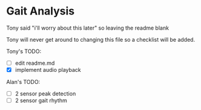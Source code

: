 # Gait Analysis

Tony said "i'll worry about this later" so leaving the readme blank

Tony will never get around to changing this file so a checklist will be added.

Tony's TODO:

- [ ] edit readme.md
- [x] implement audio playback

Alan's TODO:
- [ ] 2 sensor peak detection 
- [ ] 2 sensor gait rhythm
